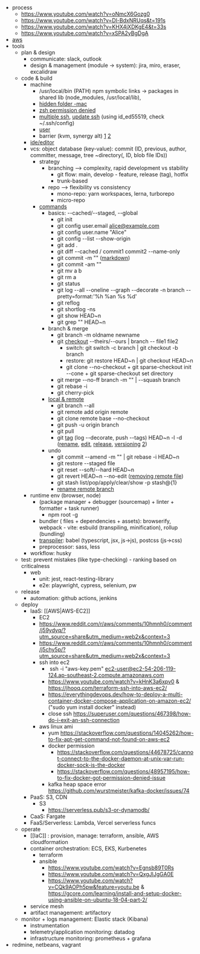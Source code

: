 - process
	- https://www.youtube.com/watch?v=oNmcX6Gozg0
	- https://www.youtube.com/watch?v=Dl-BdxNRUqs&t=191s
	- https://www.youtube.com/watch?v=KHX4jXDKgE4&t=33s
	- https://www.youtube.com/watch?v=xSPA2yBgDgA
- [aws](https://www.youtube.com/channel/UCZgt6AzoyjslHTC9dz0UoTw/community?lb=UgkxNo4SB7QTeyZh47HBDl2ze-psSLno5IvT)
- tools
	- plan & design
		- communicate: slack, outlook
		- design & management (module -> system): jira, miro, eraser, excalidraw
	- code & build
		- machine
			- /usr/local/bin (PATH) npm symbolic links -> packages in shared lib (node_modules, /usr/local/lib), 
			- [hidden folder -mac](https://setapp.com/how-to/user-local-bin-folder-on-mac)
			- [zsh permission denied](https://stackoverflow.com/questions/72862871/zsh-permission-denied-webstorm-on-attempting-to-create-shell-script-that-lau)
			- [multiple ssh](https://stackoverflow.com/questions/2419566/best-way-to-use-multiple-ssh-private-keys-on-one-client), [update ssh](https://docs.github.com/en/authentication/troubleshooting-ssh/error-permission-denied-publickey) (using id_ed55519, check ~/.ssh/config)
			- [user](https://stackoverflow.com/questions/37805621/change-email-address-in-git)
			- barrier (kvm, synergy alt) [1](https://github.com/debauchee/barrier/releases) [2](https://github.com/debauchee/barrier/issues/231)
		- [ide/editor](https://gist.github.com/nhlong27)
		- vcs: object database (key-value): commit (ID, previous, author, committer, message, tree ~directory(, ID, blob file IDs))
			- strategy
				- branching --> complexity, rapid development vs stability
					- git flow: main, develop - feature, release (tag), hotfix
					- trunk-based
				- repo --> flexibility vs consistency
					- mono-repo: yarn workspaces, lerna, turborepo
					- micro-repo 
			- [commands](https://antonz.org/git-by-example/?ref=dailydev)
				- basics: --cached/--staged, --global
					- git init
					- git config user.email alice@example.com
					- git config user.name "Alice"
					- git config --list --show-origin
					- git add .
					- git diff --cached / commit1 commit2 --name-only
					- git commit -m "" ([markdown](https://docs.github.com/en/get-started/writing-on-github/getting-started-with-writing-and-formatting-on-github/basic-writing-and-formatting-syntax))
					- git commit -am ""
					- git mv a b
					- git rm a
					- git status
					- git log --all --oneline --graph --decorate -n branch --pretty=format:'%h %an %s %d'
					- git reflog 
					- git shortlog -ns
					- git show HEAD~n
					- git grep "" HEAD~n
				- branch & merge
					- git branch -m oldname newname
					- git [checkout](https://stackoverflow.com/questions/57265785/whats-the-difference-between-git-switch-and-git-checkout-branch) --theirs/--ours | branch -- file1 file2
						- switch: git switch -c branch | git checkout -b branch
						- restore: git restore HEAD~n | git checkout HEAD~n
						- git clone --no-checkout + git sparse-checkout init --cone + git sparse-checkout set directory
					- git merge --no-ff branch -m "" | --squash branch
					- git rebase -i
					- git cherry-pick
				- [local & remote](https://kbroman.org/github_tutorial/pages/init.html)
					- git branch --all
					- git remote add origin remote
					- git clone remote base --no-checkout
					- git push -u origin branch
					- git pull
					- git [tag](https://stackoverflow.com/questions/3790669/git-is-a-tag-unique-per-commit) (log --decorate, push --tags) HEAD~n -l -d ([rename](https://stackoverflow.com/questions/1028649/how-do-you-rename-a-git-tag), [edit](https://stackoverflow.com/questions/7813194/how-do-i-edit-an-existing-tag-message-in-git), [release](https://git-scm.com/book/en/v2/Git-Basics-Tagging), [versioning](https://www.gitkraken.com/gitkon/semantic-versioning-git-tags) [2](https://frontside.com/blog/2022-02-09-semver-or-calver-by-project-type/))
				- undo
					- git commit --amend -m "" | git rebase -i HEAD~n
					- git restore --staged file
					- git reset --soft/--hard HEAD~n
					- git revert HEAD~n --no-edit ([removing remote file](https://daily-dev-tips.com/posts/removing-a-env-file-from-git-history/))
					- git stash list/pop/apply/clear/show -p stash@{1}
					- [rename remote branch](https://stackoverflow.com/questions/6591213/how-can-i-rename-a-local-git-branch)
		- runtime env (browser, node)
			- (package manager + debugger (sourcemap) + linter + formatter + task runner)
				- npm root -g
			- bundler ( files + dependencies + assets): browserify, webpack - vite: esbuild (transpiling, minification), rollup (bundling)
			- [transpiler](https://stackoverflow.com/questions/43459558/what-is-the-difference-between-preprocessor-and-transpiler): babel (typescript, jsx, js->js), postcss (js->css)
			- preprocessor: sass, less
		- workflow: husky
	- test: prevent mistakes (like type-checking) - ranking based on criticalness
		- web
			- unit: jest, react-testing-library 
			- e2e: playwright, cypress, selenium, pw
	- release 
		- automation: github actions, jenkins 
	- deploy
		- IaaS: [[AWS|AWS-EC2]]
			- EC2
			- https://www.reddit.com/r/aws/comments/10hmnh0/comment/j59ydyq/?utm_source=share&utm_medium=web2x&context=3
			- https://www.reddit.com/r/aws/comments/10hmnh0/comment/j5chy5p/?utm_source=share&utm_medium=web2x&context=3
			- ssh into ec2
				-  ssh -i "aws-key.pem" ec2-user@ec2-54-206-119-124.ap-southeast-2.compute.amazonaws.com
				- https://www.youtube.com/watch?v=kHnK3a6xpv0 & https://jhooq.com/terraform-ssh-into-aws-ec2/
				- https://everythingdevops.dev/how-to-deploy-a-multi-container-docker-compose-application-on-amazon-ec2/ ("sudo yum install docker" instead)
				- close ssh https://superuser.com/questions/467398/how-do-i-exit-an-ssh-connection
			- aws linux ami
				- yum https://stackoverflow.com/questions/14045262/how-to-fix-apt-get-command-not-found-on-aws-ec2
				- docker permission
					- https://stackoverflow.com/questions/44678725/cannot-connect-to-the-docker-daemon-at-unix-var-run-docker-sock-is-the-docker
					- https://stackoverflow.com/questions/48957195/how-to-fix-docker-got-permission-denied-issue
				- kafka heap space error https://github.com/wurstmeister/kafka-docker/issues/74
		- PaaS: S3, CDN
			- S3
				- https://serverless.pub/s3-or-dynamodb/
		- CaaS: Fargate 
		- FaaS/Serverless: Lambda, Vercel serverless funcs 
	- operate 
		- [[IaC]] : provision, manage: terraform, ansible, AWS cloudformation 
		- container orchestration: ECS, EKS, Kurbenetes
			- terraform
			- ansible
				- https://www.youtube.com/watch?v=Egnsb89T0Rs
				- https://www.youtube.com/watch?v=QxgJlJgGA0E
				- https://www.youtube.com/watch?v=CQk9AOPh5pw&feature=youtu.be & https://gcore.com/learning/install-and-setup-docker-using-ansible-on-ubuntu-18-04-part-2/
		- service mesh
		- artifact management: artifactory
	- monitor +  logs management: Elastic stack (Kibana)
		- instrumentation
		- telemetry/application monitoring: datadog
		- infrastructure monitoring: prometheus + grafana
- redmine, netbeans, vagrant